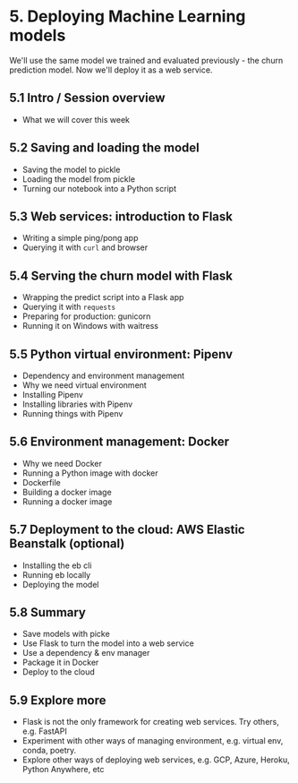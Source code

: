# 5. Deploying Machine Learning models 

We'll use the same model we trained and evaluated
previously - the churn prediction model. Now we'll
deploy it as a web service.

## 5.1 Intro / Session overview

* What we will cover this week

## 5.2 Saving and loading the model

* Saving the model to pickle
* Loading the model from pickle
* Turning our notebook into a Python script

## 5.3 Web services: introduction to Flask

* Writing a simple ping/pong app
* Querying it with `curl` and browser

## 5.4 Serving the churn model with Flask

* Wrapping the predict script into a Flask app
* Querying it with `requests` 
* Preparing for production: gunicorn
* Running it on Windows with waitress

## 5.5 Python virtual environment: Pipenv

* Dependency and environment management
* Why we need virtual environment
* Installing Pipenv
* Installing libraries with Pipenv
* Running things with Pipenv

## 5.6 Environment management: Docker

* Why we need Docker
* Running a Python image with docker
* Dockerfile
* Building a docker image
* Running a docker image

## 5.7 Deployment to the cloud: AWS Elastic Beanstalk (optional)

* Installing the eb cli
* Running eb locally
* Deploying the model

## 5.8 Summary

* Save models with picke
* Use Flask to turn the model into a web service
* Use a dependency & env manager
* Package it in Docker
* Deploy to the cloud


## 5.9 Explore more

* Flask is not the only framework for creating web services. Try others, e.g. FastAPI
* Experiment with other ways of managing environment, e.g. virtual env, conda, poetry.
* Explore other ways of deploying web services, e.g. GCP, Azure, Heroku, Python Anywhere, etc

